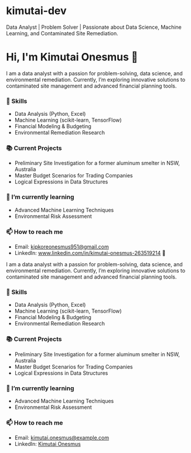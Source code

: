 # kimutai-dev
Data Analyst | Problem Solver | Passionate about Data Science, Machine Learning, and Contaminated Site Remediation.
# Hi, I'm Kimutai Onesmus 👋

I am a data analyst with a passion for problem-solving, data science, and environmental remediation. Currently, I’m exploring innovative solutions to contaminated site management and advanced financial planning tools. 

### 🚀 Skills
- Data Analysis (Python, Excel)
- Machine Learning (scikit-learn, TensorFlow)
- Financial Modeling & Budgeting
- Environmental Remediation Research

### 📚 Current Projects
- Preliminary Site Investigation for a former aluminum smelter in NSW, Australia
- Master Budget Scenarios for Trading Companies
- Logical Expressions in Data Structures

### 🌱 I’m currently learning
- Advanced Machine Learning Techniques
- Environmental Risk Assessment

### 📫 How to reach me
- Email: kipkoreonesmus951@gmail.com
- LinkedIn: www.linkedin.com/in/kimutai-onesmus-263519214 👋

I am a data analyst with a passion for problem-solving, data science, and environmental remediation. Currently, I’m exploring innovative solutions to contaminated site management and advanced financial planning tools. 

### 🚀 Skills
- Data Analysis (Python, Excel)
- Machine Learning (scikit-learn, TensorFlow)
- Financial Modeling & Budgeting
- Environmental Remediation Research

### 📚 Current Projects
- Preliminary Site Investigation for a former aluminum smelter in NSW, Australia
- Master Budget Scenarios for Trading Companies
- Logical Expressions in Data Structures

### 🌱 I’m currently learning
- Advanced Machine Learning Techniques
- Environmental Risk Assessment

### 📫 How to reach me
- Email: kimutai.onesmus@example.com
- LinkedIn: [Kimutai Onesmus](https://www.linkedin.com/in/kimutai-onesmus)


